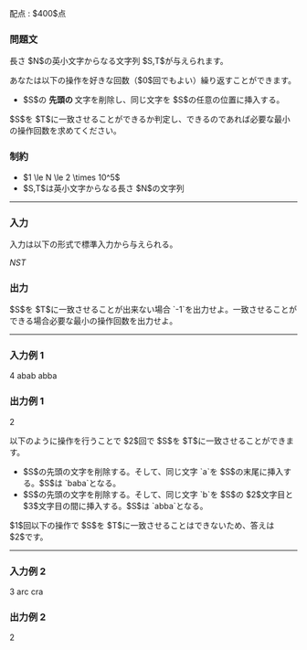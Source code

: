 
<div>

<span>

<span>

<p>
配点 : $400$点
</p>

<div>

<section>

### **問題文**

<p>
長さ $N$の英小文字からなる文字列 $S,T$が与えられます。
</p>

<p>
あなたは以下の操作を好きな回数（$0$回でもよい）繰り返すことができます。
</p>

<ul>

<li>
$S$の
<b>
先頭の
</b>
文字を削除し、同じ文字を $S$の任意の位置に挿入する。
</li>

</ul>

<p>
$S$を $T$に一致させることができるか判定し、できるのであれば必要な最小の操作回数を求めてください。
</p>

</section>

</div>

<div>

<section>

### **制約**

<ul>

<li>
$1 \le N \le 2 \times 10^5$
</li>

<li>
$S,T$は英小文字からなる長さ $N$の文字列
</li>

</ul>

</section>

</div>

---

<div>

<div>

<section>

### **入力**

<p>
入力は以下の形式で標準入力から与えられる。
</p>

<div>

$N$$S$$T$
</div>

</section>

</div>

<div>

<section>

### **出力**

<p>
$S$を $T$に一致させることが出来ない場合 `-1`を出力せよ。一致させることができる場合必要な最小の操作回数を出力せよ。
</p>

</section>

</div>

</div>

---

<div>

<section>

### **入力例 1**

<div>

4
abab
abba

</div>

</section>

</div>

<div>

<section>

### **出力例 1**

<div>

2

</div>

<p>
以下のように操作を行うことで $2$回で $S$を $T$に一致させることができます。
</p>

<ul>

<li>
$S$の先頭の文字を削除する。そして、同じ文字 `a`を $S$の末尾に挿入する。$S$は `baba`となる。
</li>

<li>
$S$の先頭の文字を削除する。そして、同じ文字 `b`を $S$の $2$文字目と $3$文字目の間に挿入する。$S$は `abba`となる。
</li>

</ul>

<p>
$1$回以下の操作で $S$を $T$に一致させることはできないため、答えは $2$です。
</p>

</section>

</div>

---

<div>

<section>

### **入力例 2**

<div>

3
arc
cra

</div>

</section>

</div>

<div>

<section>

### **出力例 2**

<div>

2

</div>

</section>

</div>

</span>

</span>

</div>
